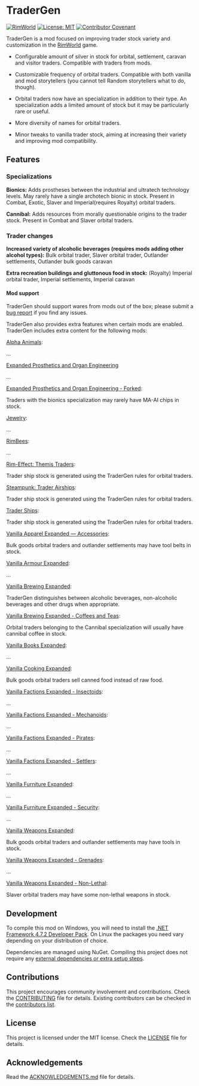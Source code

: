 # TraderGen

[![RimWorld](https://img.shields.io/badge/RimWorld-1.3-informational)](https://rimworldgame.com/) [![License: MIT](https://img.shields.io/badge/License-MIT-yellow.svg)](https://opensource.org/licenses/MIT) [![Contributor Covenant](https://img.shields.io/badge/Contributor%20Covenant-2.1-4baaaa.svg)](CODE_OF_CONDUCT.md)

TraderGen is a mod focused on improving trader stock variety and customization in the [RimWorld](https://rimworldgame.com/) game.

* Configurable amount of silver in stock for orbital, settlement, caravan and visitor traders. Compatible with traders from mods.

* Customizable frequency of orbital traders. Compatible with both vanilla and mod storytellers (you cannot tell Random storytellers what to do, though).

* Orbital traders now have an specialization in addition to their type. An specialization adds a limited amount of stock but it may be particularly rare or useful.

* More diversity of names for orbital traders.

* Minor tweaks to vanilla trader stock, aiming at increasing their variety and improving mod compatibility.

## Features

### Specializations

**Bionics:** Adds prostheses between the industrial and ultratech technology levels. May rarely have a single archotech bionic in stock. Present in Combat, Exotic, Slaver and Imperial(requires Royalty) orbital traders.

**Cannibal:** Adds resources from morally questionable origins to the trader stock. Present in Combat and Slaver orbital traders.

### Trader changes

**Increased variety of alcoholic beverages (requires mods adding other alcohol types):** Bulk orbital trader, Slaver orbital trader, Outlander settlements, Outlander bulk goods caravan

**Extra recreation buildings and gluttonous food in stock:** (Royalty) Imperial orbital trader, Imperial settlements, Imperial caravan

#### Mod support

TraderGen should support wares from mods out of the box; please submit a [bug report](CONTRIBUTING.md) if you find any issues.

TraderGen also provides extra features when certain mods are enabled. TraderGen includes extra content for the following mods:  

[Alpha Animals](https://steamcommunity.com/sharedfiles/filedetails/?id=1541721856):

...

[Expanded Prosthetics and Organ Engineering](https://steamcommunity.com/sharedfiles/filedetails/?id=725956940)

...
  
[Expanded Prosthetics and Organ Engineering - Forked](https://steamcommunity.com/sharedfiles/filedetails/?id=1949064302):

Traders with the bionics specialization may rarely have MA-AI chips in stock.

[Jewelry](https://steamcommunity.com/workshop/filedetails/?id=2020964421):

...

[RimBees](https://steamcommunity.com/sharedfiles/filedetails/?id=1558161673):

...

[Rim-Effect: Themis Traders](https://steamcommunity.com/sharedfiles/filedetails/?id=2488461271):

Trader ship stock is generated using the TraderGen rules for orbital traders.

[Steampunk: Trader Airships](https://steamcommunity.com/sharedfiles/filedetails/?id=2708154727):

Trader ship stock is generated using the TraderGen rules for orbital traders.

[Trader Ships](https://steamcommunity.com/sharedfiles/filedetails/?id=2046222331):

Trader ship stock is generated using the TraderGen rules for orbital traders.

[Vanilla Apparel Expanded — Accessories](https://steamcommunity.com/sharedfiles/filedetails/?id=2521176396):

Bulk goods orbital traders and outlander settlements may have tool belts in stock.

[Vanilla Armour Expanded](https://steamcommunity.com/workshop/filedetails/?id=1814988282):

...

[Vanilla Brewing Expanded](https://steamcommunity.com/sharedfiles/filedetails/?id=2186560858):

TraderGen distinguishes between alcoholic beverages, non-alcoholic beverages and other drugs when appropriate.

[Vanilla Brewing Expanded - Coffees and Teas](https://steamcommunity.com/sharedfiles/filedetails/?id=2275449762):

Orbital traders belonging to the Cannibal specialization will usually have cannibal coffee in stock.

[Vanilla Books Expanded](https://steamcommunity.com/workshop/filedetails/?id=2193152410):

...

[Vanilla Cooking Expanded](https://steamcommunity.com/sharedfiles/filedetails/?id=2134308519):

Bulk goods orbital traders sell canned food instead of raw food.

[Vanilla Factions Expanded - Insectoids](https://steamcommunity.com/sharedfiles/filedetails/?id=2149755445):

... 

[Vanilla Factions Expanded - Mechanoids](https://steamcommunity.com/sharedfiles/filedetails/?id=2329011599):

...

[Vanilla Factions Expanded - Pirates](https://steamcommunity.com/sharedfiles/filedetails/?id=2723801948):

...

[Vanilla Factions Expanded - Settlers](https://steamcommunity.com/sharedfiles/filedetails/?id=2052918119):

...

[Vanilla Furniture Expanded](https://steamcommunity.com/sharedfiles/filedetails/?id=1718190143):

...

[Vanilla Furniture Expanded - Security](https://steamcommunity.com/workshop/filedetails/?id=1845154007):

...

[Vanilla Weapons Expanded](https://steamcommunity.com/sharedfiles/filedetails/?id=1814383360):

Bulk goods orbital traders and outlander settlements may have tools in stock.

[Vanilla Weapons Expanded - Grenades](https://steamcommunity.com/sharedfiles/filedetails/?id=2194472657):

...

[Vanilla Weapons Expanded - Non-Lethal](https://steamcommunity.com/sharedfiles/filedetails/?id=2454918354):

Slaver orbital traders may have some non-lethal weapons in stock.

## Development

To compile this mod on Windows, you will need to install the [.NET Framework 4.7.2 Developer Pack](https://dotnet.microsoft.com/en-us/download/dotnet-framework/net472). On Linux the packages you need vary depending on your distribution of choice.

Dependencies are managed using NuGet. Compiling this project does not require any [external dependencies or extra setup steps](https://ludeon.com/forums/index.php?topic=49914.0).

## Contributions

This project encourages community involvement and contributions. Check the [CONTRIBUTING](CONTRIBUTING.md) file for details. Existing contributors can be checked in the [contributors list](https://gitlab.com/joseasoler/tradergen/-/graphs/main).

## License

This project is licensed under the MIT license. Check the [LICENSE](LICENSE) file for details.

## Acknowledgements

Read the [ACKNOWLEDGEMENTS.md](ACKNOWLEDGEMENTS.md) file for details.
